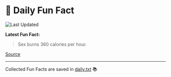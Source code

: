 # 🌟 Daily Fun Fact

![Last Updated](https://img.shields.io/badge/Last_Updated-2025_06_26-blue?style=flat-square)

**Latest Fun Fact:**

> Sex burns 360 calories per hour.

[Source](http://www.djtech.net/humor/useless_facts.htm)

---

Collected Fun Facts are saved in [daily.txt](daily.txt) 📚
